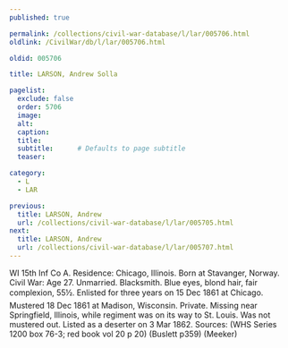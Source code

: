 ```yaml
---
published: true

permalink: /collections/civil-war-database/l/lar/005706.html
oldlink: /CivilWar/db/l/lar/005706.html

oldid: 005706

title: LARSON, Andrew Solla

pagelist:
  exclude: false
  order: 5706
  image: 
  alt:
  caption:
  title:
  subtitle:      # Defaults to page subtitle
  teaser:

category: 
  - L 
  - LAR

previous:
  title: LARSON, Andrew
  url: /collections/civil-war-database/l/lar/005705.html  
next:
  title: LARSON, Andrew
  url: /collections/civil-war-database/l/lar/005707.html   
---
```

WI 15th Inf Co A. Residence: Chicago, Illinois. Born at Stavanger, Norway. Civil War: Age 27. Unmarried. Blacksmith. Blue eyes, blond hair, fair complexion, 5&#146;5&frac12;&#148;. Enlisted for three years on 15 Dec 1861 at Chicago. Mustered 18 Dec 1861 at Madison, Wisconsin. Private. Missing near Springfield, Illinois, while regiment was on its way to St. Louis. Was not mustered out. Listed as a deserter on 3 Mar 1862. Sources: (WHS Series 1200 box 76-3; red book vol 20 p 20) (Buslett p359) (Meeker)